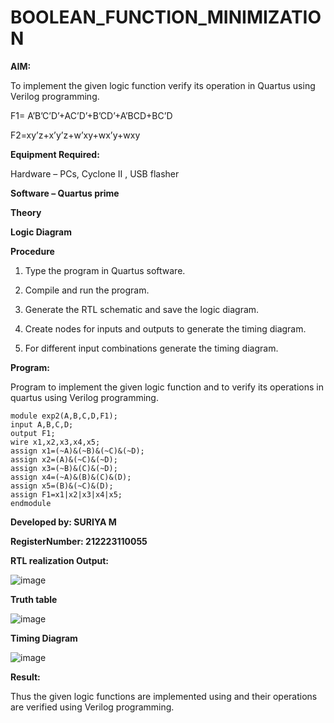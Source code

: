 # BOOLEAN_FUNCTION_MINIMIZATION

**AIM:**

To implement the given logic function verify its operation in Quartus using Verilog programming.

F1= A’B’C’D’+AC’D’+B’CD’+A’BCD+BC’D 

F2=xy’z+x’y’z+w’xy+wx’y+wxy

**Equipment Required:**

Hardware – PCs, Cyclone II , USB flasher

**Software – Quartus prime**

**Theory**

**Logic Diagram**

**Procedure**

1.	Type the program in Quartus software.

2.	Compile and run the program.

3.	Generate the RTL schematic and save the logic diagram.

4.	Create nodes for inputs and outputs to generate the timing diagram.

5.	For different input combinations generate the timing diagram.


**Program:**

Program to implement the given logic function and to verify its operations in quartus using Verilog programming. 
~~~
module exp2(A,B,C,D,F1);
input A,B,C,D;
output F1;
wire x1,x2,x3,x4,x5;
assign x1=(~A)&(~B)&(~C)&(~D);
assign x2=(A)&(~C)&(~D);
assign x3=(~B)&(C)&(~D);
assign x4=(~A)&(B)&(C)&(D);
assign x5=(B)&(~C)&(D);
assign F1=x1|x2|x3|x4|x5;
endmodule
~~~
**Developed by: SURIYA M**

 **RegisterNumber: 212223110055**


**RTL realization Output:**

![image](https://github.com/Suriya-MD/BOOLEAN_FUNCTION_MINIMIZATION/assets/147120571/ba12ba41-a6b6-4ed4-84fe-711af48f587a)

**Truth table**

![image](https://github.com/Suriya-MD/BOOLEAN_FUNCTION_MINIMIZATION/assets/147120571/1c135ffa-c643-4d05-ad0c-ec59ff2ee26b)

**Timing Diagram**

![image](https://github.com/Suriya-MD/BOOLEAN_FUNCTION_MINIMIZATION/assets/147120571/cd7fea64-e639-486b-a0df-3390a18614d8)


**Result:**

Thus the given logic functions are implemented using and their operations are verified using Verilog programming.

